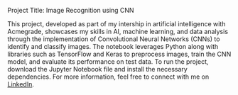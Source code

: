 Project Title: Image Recognition using CNN

This project, developed as part of my intership in artificial intelligence with Acmegrade, showcases my skills in AI, 
machine learning, and data analysis through the implementation of Convolutional Neural Networks (CNNs) to identify and classify images. 
The notebook leverages Python along with libraries such as TensorFlow and Keras to preprocess images, train the CNN model, and evaluate its performance on test data. 
To run the project, download the Jupyter Notebook file and install the necessary dependencies. For more information, feel free to connect with 
me on [LinkedIn](https://www.linkedin.com/in/durvesh-patil08).
